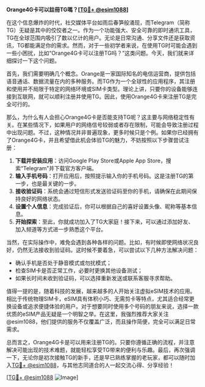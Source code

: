 **Orange4G卡可以註冊TG嗎？[[TG💪+ @esim1088](https://t.me/s/esim1088)]**

在这个信息爆炸的时代，社交媒体平台如雨后春笋般涌现，而Telegram（简称TG）无疑是其中的佼佼者之一。作为一个功能强大、安全可靠的即时通讯工具，TG在全球范围内吸引了数以亿计的用户。无论是日常沟通、分享文件还是获取资讯，TG都能满足你的需求。然而，对于一些初学者来说，在使用TG时可能会遇到一些小困扰，比如“Orange4G卡可以注册TG吗？”这类问题。今天，我们就来详细探讨一下这个问题。

首先，我们需要明确几个概念。Orange是一家国际知名的电信运营商，提供包括语音通话、数据流量在内的多种服务。而TG作为一个全球性的应用程序，其注册和使用并不局限于特定的网络环境或SIM卡类型。理论上讲，只要你的设备能够连接到互联网，就可以顺利注册并使用TG。因此，使用Orange4G卡来注册TG是完全可行的。

那么，为什么有人会担心Orange4G卡是否能支持TG呢？这主要与网络稳定性有关。在某些情况下，如果用户的网络信号较弱或者存在限制，可能会导致注册过程中出现问题。不过，这种情况并非普遍现象，更多时候只是个例。如果你已经拥有了Orange4G卡，并且希望借此机会体验TG的魅力，不妨按照以下步骤尝试注册：

1. **下载并安装应用**：访问Google Play Store或Apple App Store，搜索“Telegram”并下载官方客户端。
2. **输入手机号码**：打开应用后，按照提示输入你的手机号码。这是注册TG的第一步，也是最关键的一步。
3. **接收验证码**：系统会通过短信形式发送验证码至你的手机，请确保在此期间保持良好的网络状态。
4. **设置个人信息**：完成验证后，你可以根据自己的喜好设置头像、昵称等基本信息。
5. **开始探索**：至此，你就成功加入了TG大家庭！接下来，可以通过添加好友、加入频道等方式进一步熟悉这个平台。

当然，在实际操作中，难免会遇到各种各样的问题。比如，有时候即使网络状况良好，仍然无法接收到验证码。这时候不要着急，可以尝试以下几种方法解决问题：
- 确认手机是否处于静音模式或勿扰模式；
- 检查SIM卡是否正常工作，必要时更换其他设备测试；
- 如果长时间未收到验证码，可以选择重新发送或联系客服寻求帮助。

值得一提的是，随着科技的发展，越来越多的人开始关注虚拟eSIM技术的应用。相比于传统物理SIM卡，eSIM具有体积小巧、无需剪卡等特点，尤其适合经常更换设备或追求便捷体验的用户。对于想要同时使用多个号码的朋友来说，选择一款优质的eSIM产品无疑是一个明智之举。在这里，我强烈推荐大家关注@esim1088，他们提供的服务不仅覆盖广泛，而且操作简便，完全可以满足日常需求。

总而言之，Orange4G卡是可以用来注册TG的。只要你遵循正确的流程，并注意解决可能出现的技术难题，就能轻松享受TG带来的便利与乐趣。最后，再次强调一下，无论你是初次接触TG的新手，还是早已熟练掌握的老玩家，都可以随时加入[TG💪+ @esim1088](https://t.me/s/esim1088)，与其他志同道合的人一起交流心得、分享经验！

[[TG💪+ @esim1088](https://t.me/s/esim1088) ![Image](https://i.postimg.cc/4NQfJmqS/Snipaste-2025-05-13-00-14-12.png)]